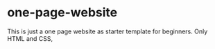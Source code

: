 # one-page-website
This is just a one page website as starter template for beginners. Only HTML and CSS, 

